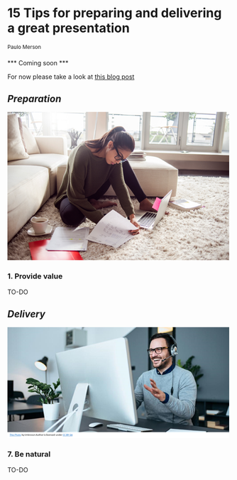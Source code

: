 # 15 Tips for preparing and delivering a great presentation
<sup>Paulo Merson</sup>
<!-- all images have a Creative Commons license-->

*** Coming soon ***  

For now please take a look at [this blog post](https://resources.sei.cmu.edu/library/asset-view.cfm?assetid=531637)

## *Preparation*

<img src="images/preparing.png" alt="preparing" width="500"/>

### 1. Provide value
TO-DO


## *Delivery*

<img src="images/presenting.png" alt="presenting" width="500"/>

### 7. Be natural
TO-DO
